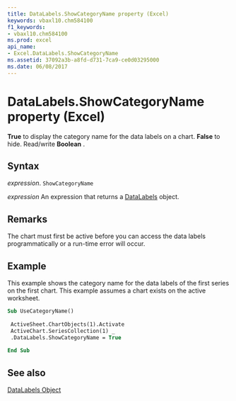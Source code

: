 ```yaml
---
title: DataLabels.ShowCategoryName property (Excel)
keywords: vbaxl10.chm584100
f1_keywords:
- vbaxl10.chm584100
ms.prod: excel
api_name:
- Excel.DataLabels.ShowCategoryName
ms.assetid: 37092a3b-a8fd-d731-7ca9-ce0d03295000
ms.date: 06/08/2017
---
```



# DataLabels.ShowCategoryName property (Excel)

 **True** to display the category name for the data labels on a chart. **False** to hide. Read/write **Boolean** .


## Syntax

 _expression_. `ShowCategoryName`

 _expression_ An expression that returns a [DataLabels](Excel.DataLabels(object).md) object.


## Remarks

The chart must first be active before you can access the data labels programmatically or a run-time error will occur.


## Example

This example shows the category name for the data labels of the first series on the first chart. This example assumes a chart exists on the active worksheet.


```vb
Sub UseCategoryName() 
 
 ActiveSheet.ChartObjects(1).Activate 
 ActiveChart.SeriesCollection(1) _ 
 .DataLabels.ShowCategoryName = True 
 
End Sub
```


## See also


[DataLabels Object](Excel.DataLabels(object).md)

